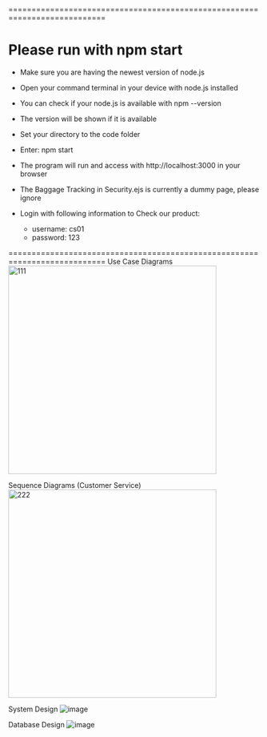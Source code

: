 ===========================================================================
# Please run with npm start

- Make sure you are having the newest version of node.js

- Open your command terminal in your device with node.js installed

- You can check if your node.js is available with npm --version

- The version will be shown if it is available

- Set your directory to the code folder

- Enter: npm start
- The program will run and access with http://localhost:3000 in your browser

- The Baggage Tracking in Security.ejs is currently a dummy page, please ignore

- Login with following information to Check our product:
    - username: cs01
    - password: 123
  
===========================================================================
Use Case Diagrams
<img width="416" alt="111" src="https://github.com/user-attachments/assets/1dbb071c-4ee4-4b1d-b05e-d99872966dee" />



Sequence Diagrams (Customer Service)
<img width="416" alt="222" src="https://github.com/user-attachments/assets/df65ad69-42ec-4cfb-b209-62198c50c979" />

 
 System Design
 ![image](https://github.com/user-attachments/assets/c247e410-b90c-4203-8025-32cbb3aa3809)


Database Design
 ![image](https://github.com/user-attachments/assets/a09a5b97-abd6-4722-bab5-6af135edf6ab)


 
